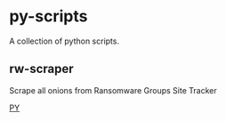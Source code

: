 # py-scripts
A collection of python scripts.

## rw-scraper
Scrape all onions from Ransomware Groups Site Tracker

[PY](./rw-scraper.py) 